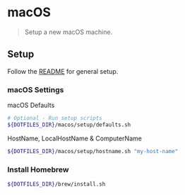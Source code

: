 # macOS

> Setup a new macOS machine.

## Setup

Follow the [README](../readme.md#setup) for general setup.

### macOS Settings

macOS Defaults

```sh
# Optional - Run setup scripts
${DOTFILES_DIR}/macos/setup/defaults.sh
```

HostName, LocalHostName & ComputerName

```sh
${DOTFILES_DIR}/macos/setup/hostname.sh "my-host-name"
```

### Install Homebrew

```sh
${DOTFILES_DIR}/brew/install.sh
```
